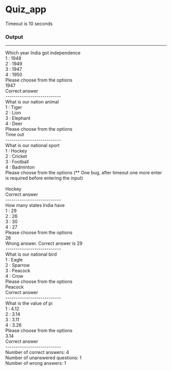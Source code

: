 # Quiz_app
Timeout is 10 seconds

### Output

---------------------------
Which year India got independence\
1 : 1948\
2 : 1949\
3 : 1947\
4 : 1950\
Please choose from the options\
1947\
Correct answer\
---------------------------\
What is our nation animal\
1 : Tiger\
2 : Lion\
3 : Elephant\
4 : Deer\
Please choose from the options\
Time out\
---------------------------\
What is our national sport\
1 : Hockey\
2 : Cricket\
3 : Football\
4 : Badminton\
Please choose from the options  (** One bug, after timeout one more enter is required before entering the input)\
\
Hockey\
Correct answer\
---------------------------\
How many states India have\
1 : 29\
2 : 26\
3 : 30\
4 : 27\
Please choose from the options\
26\
Wrong answer. Correct answer is  29\
---------------------------\
What is our national bird\
1 : Eagle\
2 : Sparrow\
3 : Peacock\
4 : Crow\
Please choose from the options\
Peacock\
Correct answer\
---------------------------\
What is the value of pi\
1 : 4.12\
2 : 3.14\
3 : 3.11\
4 : 3.26\
Please choose from the options\
3.14\
Correct answer\
---------------------------\
Number of correct answers:  4\
Number of unanswered questions:  1\
Number of wrong answers:  1
